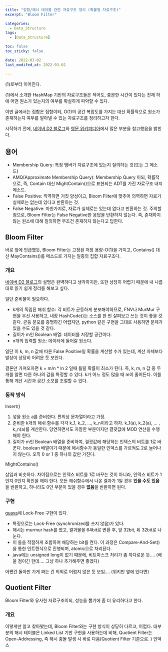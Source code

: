 ```yaml
---
title: "집합/해시 테이블 관련 자료구조 정리 (확률형 자료구조)"
excerpt: "Bloom Filter"

categories:
  - Data_Structure
tags:
  - [Data_Structure]

toc: false
toc_sticky: false

date: 2022-03-02
last_modifed_at: 2022-03-02

---
```



<p>(1)로부터 이어진다.</p>

<p>(1)에서 소개한 HashMap 기반의 자료구조들은 적어도, 충분한 시간이 있다는 전제 하에 어떤 원소가 있는지의 여부를 확실하게 파악할 수 있다.</p>

<p>이번 글에서는 집합은 집합이되, O(1)의 공간 복잡도를 가지는 대신 확률적으로 원소가 존재하는지 여부를 알아낼 수 있는 자료구조를 정리하고자 한다.</p>

<p>시작하기 전에, <a href="https://d2.naver.com/helloworld/749531">네이버 D2 블로그</a>와 <a href="https://en.wikipedia.org/wiki/Bloom_filter">영문 위키피디아</a>에서 많은 부분을 참고했음을 밝힌다.</p>

<h2 id="용어">용어</h2>

<ul>
  <li>Membership Query: 특정 멤버가 자료구조에 있는지 질의하는 것(또는 그 메소드)</li>
  <li>AMQ(Approximate Membership Query): Membership Query 이되, 확률적으로, 즉, Contain 대신 MightContain()으로 표현되는 ADT를 가진 자료구조 내지 메소드.</li>
  <li>False Positive: 직역하면 거짓 양성이고, Bloom Filter에 맞추어 의역하면 자료가 실제로는 없는데 있다고 반환하는 것.</li>
  <li>False Negative: 마찬가지로, 자료가 실제로는 있는데 없다고 반환하는 것. 주의할 점으로, Bloom Filter는 False Negative한 응답을 반환하지 않는다. 즉, 존재하지 않는 원소에 대해 질의하면 무조건 존재하지 않는다고 답한다.</li>
</ul>

<h2 id="bloom-filter">Bloom Filter</h2>

<p>바로 앞에 언급했듯, Bloom Filter는 고정된 저장 용량-O(1)을 가지고, Contains() 대신 MayContains()를 메소드로 가지는 일종의 집합 자료구조다.</p>

<h3 id="개요">개요</h3>

<p><a href="https://d2.naver.com/helloworld/749531">네이버 D2 블로그</a>의 설명은 완벽하다고 생각하지만, 또한 상당히 어렵기 때문에 내 나름대로 읽기 쉽게 정리를 해보고 싶다.</p>

<p>일단 준비물이 필요하다.</p>

<ul>
  <li>k개의 독립된 해쉬 함수: 각 비트가 균등하게 분포해야하므로, FNV나 MurMur 구현을 우선 사용하고, 내장 HashCode()는 소스를 한 번 살펴보고 쓰는 것이 좋을 것 같다. 균등 분포를 증명하긴 어렵지만, python 같은 구현을 그대로 사용하면 문제가 있을 수도 있을 것 같다.</li>
  <li>길이가 m인 Boolean 배열: 데이터를 저장할 공간이다.</li>
  <li>n개의 입력할 원소: 데이터에 들어갈 원소다.</li>
</ul>

<p>일단 이 k, m, n 값에 따른 False Positive일 확률을 계산할 수가 있는데, 계산 자체보다 발상이 상당히 어려운 듯 보인다.</p>

<p>결론만 가져오자면 k = m/n * ln 2 일때 틀릴 확률이 최소가 된다. 즉, k, m, n 값 중 두 개를 알면 다른 하나의 값을 특정할 수 있다. k가 어느 정도 많을 때 m이 줄어든다. 이를 통해 계산 시간과 공간 소모를 조절할 수 있다.</p>

<h3 id="동작-방식">동작 방식</h3>

<p>Insert()</p>

<ol>
  <li>넣을 원소 a를 준비한다. 편의상 문자열이라고 가정.</li>
  <li>준비한 k개의 해쉬 함수를 각각 k_1, k_2, …, k_n이라고 하자. k_1(a), k_2(a), … , k_n(a)를 계산한다. 당연하면서도 자잘한 부분이지만 결괏값에 MOD 연산을 수행해야 한다.</li>
  <li>길이가 m인 Boolean 배열을 준비하여, 결괏값에 해당하는 인덱스의 비트를 1로 바꾼다. boolean 배열이기 때문에 해시함수가 동일한 인덱스를 가르켜도 2로 늘어나지 않는다. 오직 0 or 1 중 하나의 값만 가진다.</li>
</ol>

<p>MightContains()</p>

<p>삽입과 비슷하다. 차이점으로는 인덱스 비트를 1로 바꾸는 것이 아니라, 인덱스 비트가 1인지 0인지 확인을 해야 한다. 모든 해쉬함수에서 나온 결과가 1일 경우 <strong>있을 수도 있음</strong>을 반환하고, 하나라도 0인 부분이 있을 경우 <strong>없음</strong>을 반환하면 된다.</p>

<h3 id="구현">구현</h3>

<p><a href="https://github.com/google/guava/blob/master/guava/src/com/google/common/hash/BloomFilterStrategies.java">guava</a>에 Lock-Free 구현이 있다.</p>

<ul>
  <li>특징으로는 Lock-Free (synchronized를 쓰지 않음)가 있다.</li>
  <li>해시는 murmur hash를 썼고, 결과물을 64bit로 변환 후, 앞 32bit, 뒤 32bit로 나눈다.</li>
  <li>이 둘을 적절하게 조합하여 해당하는 bit를 켠다. 이 과정은 Compare-And-Set()을 통한 인트렌식으로 진행되며, atomic으로 처리된다.</li>
  <li>java에는 unsigned long이 없기 때문에, 비트마스크 처리가 좀 까다로운 듯…. (배울 점이긴 한데…. 그냥 하나 추가해주면 좋겠다)</li>
</ul>

<p>어쨌건 돌아만 가게 짜는 건 의외로 어렵지 않은 듯 보임…. (위키만 옆에 있다면)</p>

<h2 id="quotient-filter">Quotient Filter</h2>

<p>Bloom Filter와 유사한 자료구조이되, 성능을 뽑기에 좀 더 유리하다고 한다.</p>

<h3 id="개요-1">개요</h3>

<p>이렇게만 알고 찾아봤는데, Bloom Filter와는 구현 방식이 상당히 다르고, 어렵다. 대부분의 해시 테이블은 Linked List 기반 구현을 사용하는데 비해, Quotient Filter는 Open-Addressing, 즉 해시 충돌 발생 시 바로 다음(Quotient Filter 기준으로. ) 인덱스</p>
